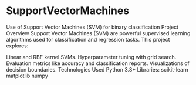 # SupportVectorMachines
Use of Support Vector Machines (SVM) for binary classification
Project Overview
Support Vector Machines (SVM) are powerful supervised learning algorithms used for classification and regression tasks. This project explores:

Linear and RBF kernel SVMs.
Hyperparameter tuning with grid search.
Evaluation metrics like accuracy and classification reports.
Visualizations of decision boundaries.
Technologies Used
Python 3.8+
Libraries:
scikit-learn
matplotlib
numpy

